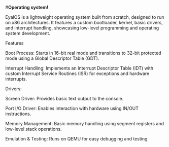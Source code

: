 #**Operating system!**

EyalOS is a lightweight operating system built from scratch, designed to run on x86 architectures. It features a custom bootloader, kernel, basic drivers, and interrupt handling, showcasing low-level programming and operating system development.

Features

Boot Process: Starts in 16-bit real mode and transitions to 32-bit protected mode using a Global Descriptor Table (GDT).

Interrupt Handling: Implements an Interrupt Descriptor Table (IDT) with custom Interrupt Service Routines (ISR) for exceptions and hardware interrupts.

Drivers:

Screen Driver: Provides basic text output to the console.

Port I/O Driver: Enables interaction with hardware using IN/OUT instructions.

Memory Management: Basic memory handling using segment registers and low-level stack operations.

Emulation & Testing: Runs on QEMU for easy debugging and testing